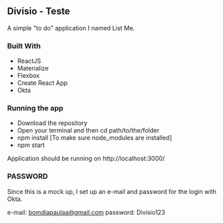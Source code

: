 ## Divisio - Teste

A simple "to do" application I named List Me.

### Built With
* ReactJS
* Materialize
* Flexbox
* Create React App
* Okta

### Running the app

- Download the repository
- Open your terminal and then cd path/to/the/folder
- npm install [To make sure node_modules are installed]
- npm start

Application should be running on http://localhost:3000/

### PASSWORD 

Since this is a mock up, I set up an e-mail and password for the login with Okta.

e-mail: bomdiapaulaa@gmail.com
password: Divisio123
